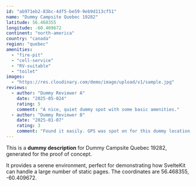 ```yaml
---
id: "ab971eb2-83bc-4df5-be59-9eb9d113cf51"
name: "Dummy Campsite Quebec 19282"
latitude: 56.468355
longitude: -60.409672
continent: "north-america"
country: "canada"
region: "quebec"
amenities:
  - "fire-pit"
  - "cell-service"
  - "RV-suitable"
  - "toilet"
images:
  - "https://res.cloudinary.com/demo/image/upload/v1/sample.jpg"
reviews:
  - author: "Dummy Reviewer A"
    date: "2025-05-024"
    rating: 5
    comment: "A nice, quiet dummy spot with some basic amenities."
  - author: "Dummy Reviewer B"
    date: "2025-01-07"
    rating: 3
    comment: "Found it easily. GPS was spot on for this dummy location."
---
```


This is a **dummy description** for Dummy Campsite Quebec 19282, generated for the proof of concept.

It provides a serene environment, perfect for demonstrating how SvelteKit can handle a large number of static pages. The coordinates are 56.468355, -60.409672.
